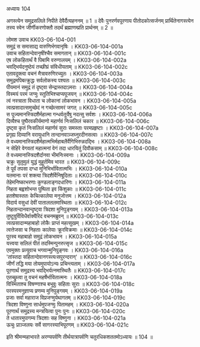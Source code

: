 अध्यायः 104

अगस्त्येन समुद्रसलिले निपीते देवैर्दैत्यहननम् ॥ 1 ॥ देवैः पुनरर्णवपूरणाय पीतोदकोत्सर्जनम् प्रार्थितेनागस्त्येन तस्य स्वेन जीर्णीकरणोक्तौ तदर्थं ब्रह्माणम्प्रति प्रार्थनम् ॥ 2 ॥

लोमश उवाच 	KK03-06-104-001  
समुद्रं स समासाद्य वारुणिर्भगवानृषिः ।	KK03-06-104-001a  
उवाच सहितान्देवानृषींश्चैव समागतान् ॥	KK03-06-104-001c  
एष लोकहितार्थं वै पिबामि वरुणालयम् ।	KK03-06-104-002a  
भवद्भिर्यदनुष्ठेयं तच्छीघ्रं संविधीयताम् ॥	KK03-06-104-002c  
एतावदुक्त्वा वचनं मैत्रावरुणिरच्युतः ।	KK03-06-104-003a  
समुद्रमपिबत्क्रुद्धः सर्वलोकस्य पश्यतः ॥	KK03-06-104-003c  
पीयमानं समुद्रं तं दृष्ट्वा सेन्द्रास्तदाऽमराः ।	KK03-06-104-004a  
विस्मयं परमं जग्मुः स्तुतिभिश्चाप्यपूजयन् ॥	KK03-06-104-004c  
त्वं नस्त्राता विधाता च लोकानां लोकभावन ।	KK03-06-104-005a  
त्वत्प्रसादात्समुच्छेदं न गच्छेत्सामरं जगत् ॥	KK03-06-104-005c  
स पूज्यमानस्त्रिदशैर्महात्मा गन्धर्वतूर्येषु नदत्सु सर्वशः ।	KK03-06-104-006a  
दिव्यैश्च पुष्पैरवकीर्यमाणो महार्णवं निःसलिलं चकार ॥	KK03-06-104-006c  
दृष्ट्वा कृतं निःसलिलं महार्णवं सुराः समस्ताः परमप्रहृष्टाः । 	KK03-06-104-007a  
प्रगृह्य दिव्यानि वरायुधानि तान्दानवाञ्जघ्नुरदीनसत्वाः ॥	KK03-06-104-007c  
ते वध्यमानास्त्रिदशैर्महात्मभिर्महाबलैर्वेगिभिरुन्नदद्भिः ।	KK03-06-104-008a  
न सेहिरे वेगवतां महात्मनां वेगं तदा धारयितुं दिवौकसाम् ॥	KK03-06-104-008c  
ते वध्यमानास्त्रिदशैर्दानवा भीमनिःस्वनाः ।	KK03-06-104-009a  
चक्रुः सुतुमुलं युद्धं मुहूर्तमिव भारत ॥	KK03-06-104-009c  
ते पूर्वं तपसा दग्धा मुनिभिर्भावितात्मभिः ।	KK03-06-104-010a  
यतमानाः परं शक्त्या त्रिदशैर्विनिषूदिताः ॥	KK03-06-104-010c  
तेहेमनिष्काभरणाः कुण्डलाङ्गदधारिणः ।	KK03-06-104-011a  
निहता बह्वशोभन्त पुष्पिता इव किंशुकाः ॥	KK03-06-104-011c  
हतशेषास्ततः केचित्कालेया मनुजोत्तम ।	KK03-06-104-012a  
विदार्य वसुधां देवीं पातालतलमास्थिताः ॥	KK03-06-104-012c  
निहतान्दानवान्दृष्ट्वा त्रिदशा मुनिपुङ्गवम् ।	KK03-06-104-013a  
तुष्टुवुर्विविधैर्वाक्यैरिदं वचनमब्रुवन् ॥	KK03-06-104-013c  
त्वत्प्रसादान्महाबाहो लोकैः प्राप्तं महत्सुखम् ।	KK03-06-104-014a  
त्वत्तेजसा च निहताः कालेयाः क्रूरविक्रमाः ॥	KK03-06-104-014c  
पूरस्व महाबाहो समुद्रं लोकभावन ।	KK03-06-104-015a  
यत्त्वया सलिलं पीतं तदस्मिन्पुनरुत्सृज ॥	KK03-06-104-015c  
एवमुक्तः प्रत्युवाच भगवान्मुनिपुङ्गवः ।	KK03-06-104-016a  
\'तांस्तदा सहितान्देवानगस्त्यःसपुरन्दरान्\' ॥	KK03-06-104-016c  
जीर्णं तद्धि मया तोयमुपायोऽन्यः प्रचिन्त्यताम् ।	KK03-06-104-017a  
पूरणार्थं समुद्रस्य भवद्भिर्यत्नमास्थितैः ॥	KK03-06-104-017c  
एतच्छ्रुत्वा तु वचनं महर्षेर्भावितात्मनः ।	KK03-06-104-018a  
विस्मिताश्च विषण्णाश्च बभूवुः सहिताः सुराः ॥	KK03-06-104-018c  
परस्परमनुज्ञाप्य प्रणम्य मुनिपुङ्गवम् ।	KK03-06-104-019a  
प्रजाः सर्वा महाराज विप्रजग्मुर्यथागतम् ॥	KK03-06-104-019c  
त्रिदशा विष्णुना सार्धमुपजग्मुः पितामहम् ।	KK03-06-104-020a  
पूरणार्थं समुद्रस्य मन्त्रयित्वा पुनः पुनः ॥	KK03-06-104-020c  
ते धातारमुपागम्य त्रिदशाः सह विष्णुना ।	KK03-06-104-021a  
ऊचुः प्राञ्जलयः सर्वे सागरस्याभिपूरणम् ॥	KK03-06-104-021c  

इति श्रीमन्महाभारते अरण्यपर्वणि तीर्थयात्रापर्वणि चतुरधिकशततमोऽध्यायः ॥ 104 ॥
